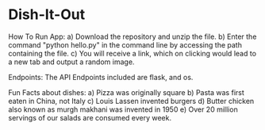 # Dish-It-Out
How To Run App:
a) Download the repository and unzip the file.
b) Enter the command "python hello.py" in the command line by accessing the path containing the file.
c) You will receive a link, which on clicking would lead to a new tab and output a random image.

Endpoints:
The API Endpoints included are flask, and os.

Fun Facts about dishes:
a) Pizza was originally square
b) Pasta was first eaten in China, not Italy
c) Louis Lassen invented burgers
d) Butter chicken also known as murgh makhani was invented in 1950
e) Over 20 million servings of our salads are consumed every week.
